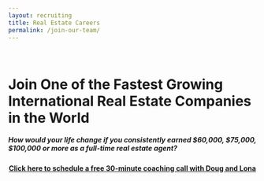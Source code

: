 ```yaml
---
layout: recruiting
title: Real Estate Careers
permalink: /join-our-team/
---
```


<div class="recruiting-page">
<br>
<h1 class="join-us">Join One of the Fastest Growing International Real Estate Companies in the World</h1>
<h5 class="join-us-subtitle">How would your life change if you consistently earned $60,000, $75,000, $100,000 or more as a full-time real estate agent?</h5>
<!-- <div class="recruiting-photo">

<span class="client-image-container">
<img src="/img/headshot.jpg" align="center" alt="{{site.data.settings.client.name}}" class="client-image"/>
</span>
<figcaption class="caption">{{site.data.settings.client.name}}</figcaption>
</div> -->

<div data-paperform-id="dougandlona"></div><script>(function() {var script = document.createElement('script'); script.src = "https://paperform.co/__embed.min.js"; document.body.appendChild(script); })()</script>


<h4 style="text-align: center">
<a href="https://calendly.com/doug-lona/doug-and-lona-30-min?month=2021-09" target="_blank"><b>Click here to schedule a free 30-minute coaching call with Doug and Lona</b></a></h4>

<br><br>
